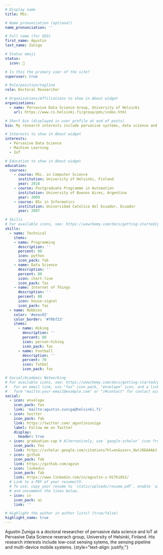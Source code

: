 ```yaml
---
# Display name
title: MSc.

# Name pronunciation (optional)
name_pronunciation: ''

# Full name (for SEO)
first_name: Agustin
last_name: Zuniga

# Status emoji
status:
  icon: 🦊

# Is this the primary user of the site?
superuser: true

# Role/position/tagline
role: Doctoral Researcher

# Organizations/Affiliations to show in About widget
organizations:
  - name: Pervasive Data Science Group, University of Helsinki
    url: https://www.cs.helsinki.fi/group/pds/index.html

# Short bio (displayed in user profile at end of posts)
bio: My research interests include pervasive systems, data science and the Internet of Things.

# Interests to show in About widget
interests:
  - Pervasive Data Science
  - Machine Learning
  - IoT

# Education to show in About widget
education:
  courses:
    - course: MSc. in Computer Science
      institution: University of Helsinki, Finland
      year: 2018
    - course: Postgraduate Programme in Automation
      institution: University of Buenos Aires, Argentina
      year: 2009
    - course: BSc in Informatics
      institution: Universidad Catolica del Ecuador, Ecuador
      year: 2007

# Skills
# For available icons, see: https://wowchemy.com/docs/getting-started/page-builder/#icons
skills:
  - name: Technical
    items:
    - name: Programming
      description: ''
      percent: 80
      icon: python
      icon_pack: fab
    - name: Data Science
      description: ''
      percent: 80
      icon: chart-line
      icon_pack: fas
    - name: Internet of Things
      description: ''
      percent: 80
      icon: house-signal
      icon_pack: fas
  - name: Hobbies
    color: '#eeac02'
    color_border: '#f0bf23'
    items:
      - name: Hiking
        description: ''
        percent: 80
        icon: person-hiking
        icon_pack: fas
      - name: Football
        description: ''
        percent: 70
        icon: futbol
        icon_pack: fas

# Social/Academic Networking
# For available icons, see: https://wowchemy.com/docs/getting-started/page-builder/#icons
#   For an email link, use "fas" icon pack, "envelope" icon, and a link in the
#   form "mailto:your-email@example.com" or "/#contact" for contact widget.
social:
  - icon: envelope
    icon_pack: fas
    link: 'mailto:agustin.zuniga@helsinki.fi'
  - icon: twitter
    icon_pack: fab
    link: https://twitter.com/_agustinzuniga
    label: Follow me on Twitter
    display:
      header: true
  - icon: graduation-cap # Alternatively, use `google-scholar` icon from `ai` icon pack
    icon_pack: fas
    link: https://scholar.google.com/citations?hl=en&user=_0wtJ0EAAAAJ
  - icon: github
    icon_pack: fab
    link: https://github.com/agzun
  - icon: linkedin
    icon_pack: fab
    link: https://www.linkedin.com/in/agustin-z-917b1852/
  # Link to a PDF of your resume/CV.
  # To use: copy your resume to `static/uploads/resume.pdf`, enable `ai` icons in `params.yaml`,
  # and uncomment the lines below.
  - icon: cv
    icon_pack: ai
    link: ''

# Highlight the author in author lists? (true/false)
highlight_name: true
---
```


Agustin Zuniga is a doctoral researcher of pervasive data science and IoT at Pervasive Data Science reserach group, University of Helsinki, Finland. His research interests include low-cost sensing sytems, the sensing pipeline and multi-device mobile systems.
{style="text-align: justify;"}
